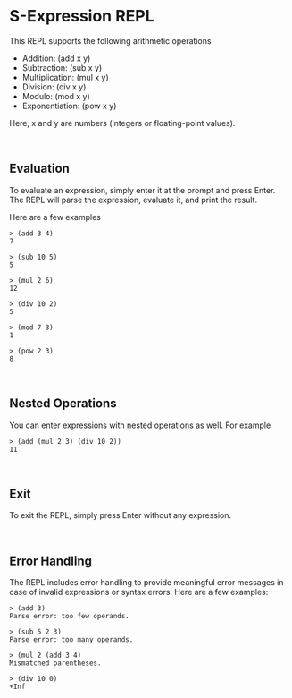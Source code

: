 <br>

# S-Expression REPL

This REPL supports the following arithmetic operations

- Addition: (add x y)
- Subtraction: (sub x y)
- Multiplication: (mul x y)
- Division: (div x y)
- Modulo: (mod x y)
- Exponentiation: (pow x y)

Here, x and y are numbers (integers or floating-point values).

<br>

## Evaluation

To evaluate an expression, simply enter it at the prompt and press Enter. The REPL will parse the expression, evaluate it, and print the result.

Here are a few examples

```
> (add 3 4)
7

> (sub 10 5)
5

> (mul 2 6)
12

> (div 10 2)
5

> (mod 7 3)
1

> (pow 2 3)
8
```

<br>

## Nested Operations

You can enter expressions with nested operations as well. For example

```
> (add (mul 2 3) (div 10 2))
11
```

<br>

## Exit

To exit the REPL, simply press Enter without any expression.

<br>

## Error Handling

The REPL includes error handling to provide meaningful error messages in case of invalid expressions or syntax errors. Here are a few examples:

```
> (add 3)
Parse error: too few operands.

> (sub 5 2 3)
Parse error: too many operands.

> (mul 2 (add 3 4)
Mismatched parentheses.

> (div 10 0)
+Inf
```

<br>
